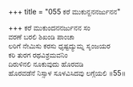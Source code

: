 +++
title = "055 ಕರೆ ಮುಕುನ್ದನನರ್ಜುನನ"

+++
ಕರೆ ಮುಕುಂದನನರ್ಜುನನ ಸಂ  
ವರಣೆ ಬರಲಿ ಶಿಖಂಡಿ ಪಾಂಚಾ  
ಲರಿಗೆ ನೇಮಿಸು ಕರಸು ಧೃಷ್ಟದ್ಯುಮ್ನ ಸೃಂಜಯರ  
ಕರಿ ತುರಗ ರಥವಿಶ್ರಮವನಿಂ  
ದಿರುಳಿನಲಿ ನೂಕುವುದು ಹೊರವಡಿ  
ಹೊರವಡೆನೆ ನಿಸ್ಸಾಳ ಸೂಳವಿಸಿದವು ಲಗ್ಗೆಯಲಿ     ॥55॥